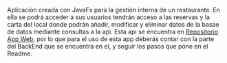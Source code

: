 Aplicación creada con JavaFx para la gestión interna de un restaurante. En ella se podrá acceder a sus usuarios tendrán acceso a las reservas y la carta del local donde podrán añadir, modificar y eliminar datos
de la basae de datos mediante consultas a la api. Esta api se encuentra en [Repositorio App Web](https://github.com/Nuclear019/RestaurantWebsite), por lo que para el uso de esta app deberás contar con la parte del
BackEnd que se encuentra en el, y seguir los pasos que pone en el Readme.
